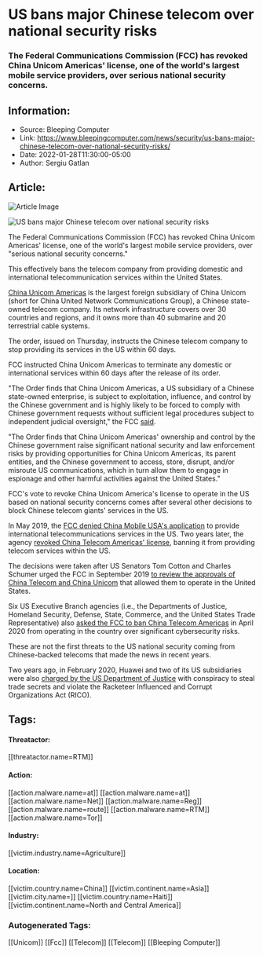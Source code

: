 # US bans major Chinese telecom over national security risks
### The Federal Communications Commission (FCC) has revoked China Unicom Americas' license, one of the world's largest mobile service providers, over serious national security concerns.

## Information:
+ Source: Bleeping Computer
+ Link: https://www.bleepingcomputer.com/news/security/us-bans-major-chinese-telecom-over-national-security-risks/
+ Date: 2022-01-28T11:30:00-05:00
+ Author: Sergiu Gatlan


## Article:
![Article Image](https://www.bleepstatic.com/content/hl-images/2021/05/28/China-world-map.jpg)

![US bans major Chinese telecom over national security risks](https://www.bleepstatic.com/content/hl-images/2021/05/28/China-world-map.jpg)


The Federal Communications Commission (FCC) has revoked China Unicom Americas' license, one of the world's largest mobile service providers, over "serious national security concerns."


This effectively bans the telecom company from providing domestic and international telecommunication services within the United States.


[China Unicom Americas](https://unicomus.com/) is the largest foreign subsidiary of China Unicom (short for China United Network Communications Group), a Chinese state-owned telecom company. Its network infrastructure covers over 30 countries and regions, and it owns more than 40 submarine and 20 terrestrial cable systems.


The order, issued on Thursday, instructs the Chinese telecom company to stop providing its services in the US within 60 days.


FCC instructed China Unicom Americas to terminate any domestic or international services within 60 days after the release of its order.


"The Order finds that China Unicom Americas, a US subsidiary of a Chinese state-owned enterprise, is subject to exploitation, influence, and control by the Chinese government and is highly likely to be forced to comply with Chinese government requests without sufficient legal procedures subject to independent judicial oversight," the FCC [said](http://docs.fcc.gov/public/attachments/DOC-379680A1.pdf).


"The Order finds that China Unicom Americas' ownership and control by the Chinese government raise significant national security and law enforcement risks by providing opportunities for China Unicom Americas, its parent entities, and the Chinese government to access, store, disrupt, and/or misroute US communications, which in turn allow them to engage in espionage and other harmful activities against the United States."



FCC's vote to revoke China Unicom America's license to operate in the US based on national security concerns comes after several other decisions to block Chinese telecom giants' services in the US.


In May 2019, the [FCC denied China Mobile USA's application](https://docs.fcc.gov/public/attachments/DOC-357372A1.pdf) to provide international telecommunications services in the US. Two years later, the agency [revoked China Telecom Americas' license](https://www.bleepingcomputer.com/news/security/us-bans-china-telecom-americas-over-national-security-risks/), banning it from providing telecom services within the US.


The decisions were taken after US Senators Tom Cotton and Charles Schumer urged the FCC in September 2019 [to review the approvals of China Telecom and China Unicom](https://www.democrats.senate.gov/newsroom/press-releases/schumer-cotton-request-fcc-conduct-review-of-prior-fcc-granted-licenses-authorizing-two-chinese-telecomm-companies_owned-and-controlled-by-the-chinese-government--to-operate-in-the-us-senators-letter-follows-fccs-recent-rejection-of-china-mobile-usas-application-for-same-authorization-on-national-security-grounds) that allowed them to operate in the United States.


Six US Executive Branch agencies (i.e., the Departments of Justice, Homeland Security, Defense, State, Commerce, and the United States Trade Representative) also [asked the FCC to ban China Telecom Americas](https://www.bleepingcomputer.com/news/security/us-wants-to-ban-china-telecom-over-national-cybersecurity-risks/) in April 2020 from operating in the country over significant cybersecurity risks.


These are not the first threats to the US national security coming from Chinese-backed telecoms that made the news in recent years.


Two years ago, in February 2020, Huawei and two of its US subsidiaries were also [charged by the US Department of Justice](https://www.bleepingcomputer.com/news/security/us-charges-huawei-with-conspiracy-to-steal-trade-secrets-racketeering/) with conspiracy to steal trade secrets and violate the Racketeer Influenced and Corrupt Organizations Act (RICO).





## Tags:

#### Threatactor:
[[threatactor.name=RTM]]

#### Action:
[[action.malware.name=at]] [[action.malware.name=at]] [[action.malware.name=Net]] [[action.malware.name=Reg]] [[action.malware.name=route]] [[action.malware.name=RTM]] [[action.malware.name=Tor]]

#### Industry:
[[victim.industry.name=Agriculture]]

#### Location:
[[victim.country.name=China]] [[victim.continent.name=Asia]] [[victim.city.name=]] [[victim.country.name=Haiti]] [[victim.continent.name=North and Central America]]

### Autogenerated Tags:
[[Unicom]] [[Fcc]] [[Telecom]] [[Telecom]] [[Bleeping Computer]]

